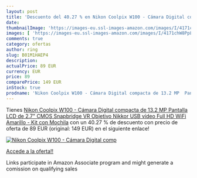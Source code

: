 ```yaml
---
layout: post
title: 'Descuento del 40.27 % en Nikon Coolpix W100 - Cámara Digital comp'
date: 
thumbnailImage: 'https://images-eu.ssl-images-amazon.com/images/I/4171chW8PpL._SL200_.jpg'
images: [ 'https://images-eu.ssl-images-amazon.com/images/I/4171chW8PpL._SL200_.jpg' ]
comments: true
category: ofertas
author: ring
slug: B01M1HAEP4
description:
actualPrice: 89 EUR
currency: EUR
price: 89
comparePrice: 149 EUR
inStock: true
prodname: 'Nikon Coolpix W100 - Cámara Digital compacta de 13.2 MP  Pantalla LCD de 2.7"  CMOS  Snapbridge  VR  Objetivo Nikkor  USB  vídeo Full HD  WiFi  Amarillo - Kit con Mochila'
---
```


Tienes [Nikon Coolpix W100 - Cámara Digital compacta de 13.2 MP  Pantalla LCD de 2.7"  CMOS  Snapbridge  VR  Objetivo Nikkor  USB  vídeo Full HD  WiFi  Amarillo - Kit con Mochila](https://www.amazon.es/dp/B01M1HAEP4/?tag=tolees-21) con un 40.27 % de descuento con precio de oferta de 89 EUR (original: 149 EUR) en el siguiente enlace!

[![Nikon Coolpix W100 - Cámara Digital comp](https://images-eu.ssl-images-amazon.com/images/I/4171chW8PpL._SL200_.jpg)](https://www.amazon.es/dp/B01M1HAEP4/?tag=tolees-21)

[Accede a la oferta!!](https://www.amazon.es/dp/B01M1HAEP4/?tag=tolees-21)

Links participate in Amazon Associate program and might generate a comission on qualifying sales


